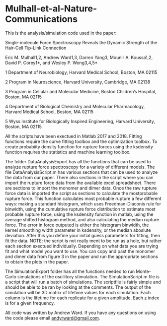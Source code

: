 # Mulhall-et-al-Nature-Communications

This is the analysis/simulation code used in the paper:

Single-molecule Force Spectroscopy Reveals the Dynamic Strength of the Hair-Cell Tip-Link Connection 

Eric M. Mulhall1,2, Andrew Ward1,3, Darren Yang3, Mounir A. Koussa1,2, David P. Corey1*, and Wesley P. Wong3,4,5*
 
 1 Department of Neurobiology, Harvard Medical School, Boston, MA 02115
 
 2 Program in Neuroscience, Harvard University, Cambridge, MA 02138
 
 3 Program in Cellular and Molecular Medicine, Boston Children’s Hospital, Boston, MA 02115
 
 4 Department of Biological Chemistry and Molecular Pharmacology, Harvard Medical School, Boston, MA 02115
 
 5 Wyss Institute for Biologically Inspired Engineering, Harvard University, Boston, MA 02115

All the scripts have been exectued in Matlab 2017 and 2018. Fitting functions require the curve fitting toolbox and the optimization toolbox. To create probabiity density function for rupture forces using the ksdensity function requires the statistics and machine learning toolbox.

The folder DataAnalysisExport has all the functions that can be used to analyze rupture force spectroscopy for a variety of different models. The file DataAnalysisScript.m has various sections that can be used to analyze the data from our paper. There also sections in the script where you can import the rupture force data from the available excel spreadsheet. There are sections to import the monomer and dimer data. Once the raw rupture force data is imported the script as sections to calculate the mostprobable rupture force. This function calculates most probable rupture a few different ways: making a standard histogram, which uses Freedman-Diaconis rule for binwidth, using the cumulative rupture force distribution to estimate most probable rupture force, using the ksdensity function in matlab, using the average shifted histogram method, and also calculating the median rupture force. The error in force outputed is either the histogram binwidth, the kernel smoothing width parameter in ksdensity, or the median aboslute deviation. After this you define your initial guess parameters for fitting, then fit the data. NOTE: the script is not really ment to be run as a hole, but rather each section exectued individually. Depending on what data you are trying fit and what model you want to use. You can copy and past the monomer and dimer data from figure 3 in the paper and run the appropriate sections to obtain the plots in the paper.


The SimulationExport folder has all the functions needed to run Monte-Carlo simulations of the oscilitory stimulation. The SimulationScript.m file is a script that will run a batch of simulations. The scriptfile is fairly simple and should be able to be ran by looking at the comments. The output of the simulation will be 3D matrix of lifetime values for each simulation. Each column is the lifetime for each replicate for a given amplitude. Each z index is for a given frequency.

All code was written by Andrew Ward. If you have any questions on using the code please email andyrward@gmail.com.

